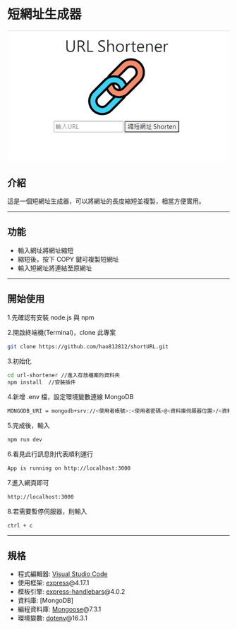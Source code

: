 # 短網址生成器
![img](https://github.com/hao812812/shortURL/blob/main/url.png)


## 介紹

這是一個短網址生成器，可以將網址的長度縮短並複製，相當方便實用。

---

## 功能

- 輸入網址將網址縮短
- 縮短後，按下 COPY 鍵可複製短網址
- 輸入短網址將連結至原網址

---

## 開始使用

1.先確認有安裝 node.js 與 npm

2.開啟終端機(Terminal)，clone 此專案

```bash
git clone https://github.com/hao812812/shortURL.git
```

3.初始化

```bash
cd url-shortener //進入存放檔案的資料夾
npm install  //安裝插件
```

4.新增 .env 檔，設定環境變數連線 MongoDB

```bash
MONGODB_URI = mongodb+srv://<使用者帳號>:<使用者密碼>@<資料庫伺服器位置>/<資料庫名稱>
```

5.完成後，輸入

```bash
npm run dev
```

6.看見此行訊息則代表順利運行

```bash
App is running on http://localhost:3000
```

7.進入網頁即可

```bash
http://localhost:3000
```

8.若需要暫停伺服器，則輸入

```bash
ctrl + c
```

---

## 規格

- 程式編輯器: [Visual Studio Code](https://visualstudio.microsoft.com/zh-hant/ "Visual Studio Code")
- 使用框架: [express](https://www.npmjs.com/package/express)@4.17.1
- 模板引擎: [express-handlebars](https://www.npmjs.com/package/express-handlebars)@4.0.2
- 資料庫: [MongoDB]
- 編程資料庫: [Mongoose](https://mongoosejs.com/)@7.3.1
- 環境變數: [dotenv](https://www.npmjs.com/package/dotenv)@16.3.1

